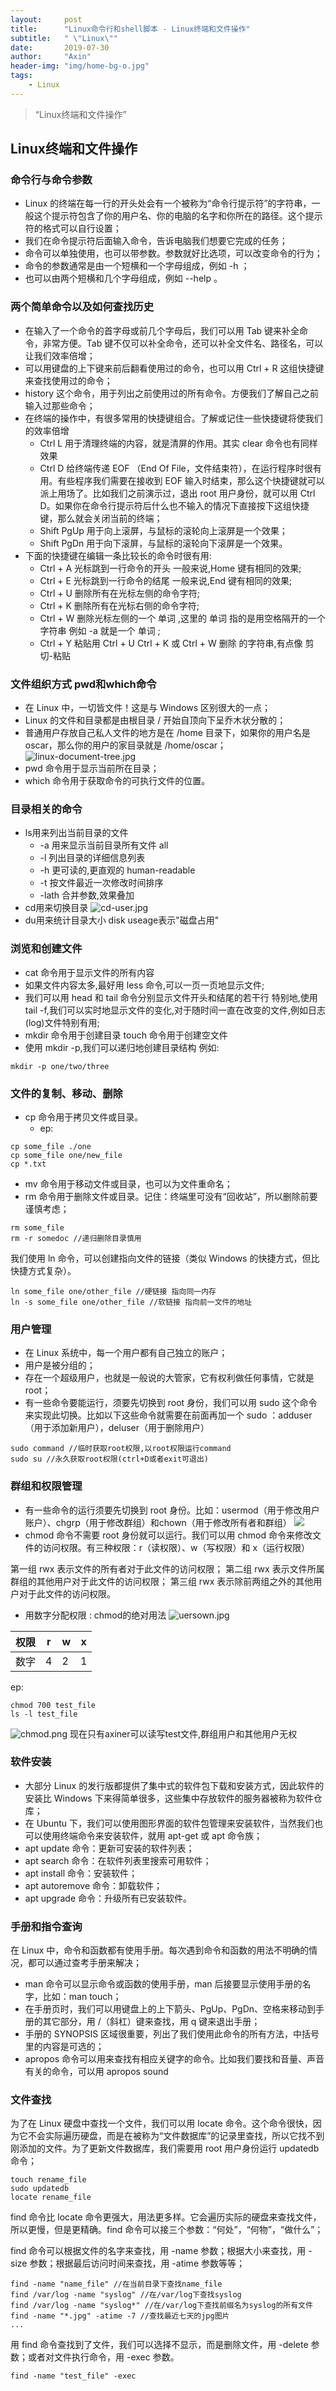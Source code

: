 ```yaml
---
layout:     post
title:      "Linux命令行和shell脚本 - Linux终端和文件操作"
subtitle:   " \"Linux\""
date:       2019-07-30
author:     "Axin"
header-img: "img/home-bg-o.jpg"
tags:
    - Linux
---
```


> “Linux终端和文件操作”

## Linux终端和文件操作

### 命令行与命令参数

- Linux 的终端在每一行的开头处会有一个被称为“命令行提示符”的字符串，一般这个提示符包含了你的用户名、你的电脑的名字和你所在的路径。这个提示符的格式可以自行设置； 
- 我们在命令提示符后面输入命令，告诉电脑我们想要它完成的任务； 
- 命令可以单独使用，也可以带参数。参数就好比选项，可以改变命令的行为； 
- 命令的参数通常是由一个短横和一个字母组成，例如 -h ；
- 也可以由两个短横和几个字母组成，例如 --help 。

### 两个简单命令以及如何查找历史

- 在输入了一个命令的首字母或前几个字母后，我们可以用 Tab 键来补全命令，非常方便。Tab 键不仅可以补全命令，还可以补全文件名、路径名，可以让我们效率倍增； 
- 可以用键盘的上下键来前后翻看使用过的命令，也可以用 Ctrl + R 这组快捷键来查找使用过的命令； 
- history 这个命令，用于列出之前使用过的所有命令。方便我们了解自己之前输入过那些命令； 
- 在终端的操作中，有很多常用的快捷键组合。了解或记住一些快捷键将使我们的效率倍增
  - Ctrl   L 用于清理终端的内容，就是清屏的作用。其实 clear 命令也有同样效果
  - Ctrl   D 给终端传递 EOF （End Of File，文件结束符），在运行程序时很有用。有些程序我们需要在接收到 EOF 输入时结束，那么这个快捷键就可以派上用场了。比如我们之前演示过，退出 root 用户身份，就可以用 Ctrl   D。如果你在命令行提示符后什么也不输入的情况下直接按下这组快捷键，那么就会关闭当前的终端；
  - Shift   PgUp 用于向上滚屏，与鼠标的滚轮向上滚屏是一个效果； 
  - Shift   PgDn 用于向下滚屏，与鼠标的滚轮向下滚屏是一个效果。
- 下面的快捷键在编辑一条比较长的命令时很有用: 
  - Ctrl + A 光标跳到一行命令的开头 一般来说,Home 键有相同的效果; 
  - Ctrl + E 光标跳到一行命令的结尾 一般来说,End 键有相同的效果; 
  - Ctrl + U 删除所有在光标左侧的命令字符; 
  - Ctrl + K 删除所有在光标右侧的命令字符; 
  - Ctrl + W 删除光标左侧的一个 单词 ,这里的 单词 指的是用空格隔开的一个字符串 例如 -a 就是一个 单词 ; 
  - Ctrl + Y 粘贴用 Ctrl + U Ctrl + K 或 Ctrl + W 删除 的字符串,有点像 剪切-粘贴

### 文件组织方式 pwd和which命令

- 在 Linux 中，一切皆文件！这是与 Windows 区别很大的一点；
- Linux 的文件和目录都是由根目录 / 开始自顶向下呈乔木状分散的；
- 普通用户存放自己私人文件的地方是在 /home 目录下，如果你的用户名是 oscar，那么你的用户的家目录就是 /home/oscar；
  ![linux-document-tree.jpg](https://i.loli.net/2019/08/04/IUcyewZAumDfShk.jpg)
- pwd 命令用于显示当前所在目录；
- which 命令用于获取命令的可执行文件的位置。

### 目录相关的命令

- ls用来列出当前目录的文件
  - -a 用来显示当前目录所有文件 all
  - -l 列出目录的详细信息列表
  - -h 更可读的,更直观的 human-readable
  - -t 按文件最近一次修改时间排序
  - -lath 合并参数,效果叠加
- cd用来切换目录
  ![cd-user.jpg](https://i.loli.net/2019/08/04/jVTArUa7p3egJd1.png)
- du用来统计目录大小 disk useage表示"磁盘占用"

### 浏览和创建文件

- cat 命令用于显示文件的所有内容 
- 如果文件内容太多,最好用 less 命令,可以一页一页地显示文件; 
- 我们可以用 head 和 tail 命令分别显示文件开头和结尾的若干行 特别地,使用 tail -f,我们可以实时地显示文件的变化,对于随时间一直在改变的文件,例如日志(log)文件特别有用; 
- mkdir 命令用于创建目录 touch 命令用于创建空文件 
- 使用 mkdir -p,我们可以递归地创建目录结构 例如: 

```
mkdir -p one/two/three
```

### 文件的复制、移动、删除

- cp 命令用于拷贝文件或目录。
  - ep:

```
cp some_file ./one
cp some_file one/new_file
cp *.txt 
```

- mv 命令用于移动文件或目录，也可以为文件重命名；
- rm 命令用于删除文件或目录。记住：终端里可没有“回收站”，所以删除前要谨慎考虑；

```
rm some_file
rm -r somedoc //递归删除目录慎用
```

我们使用 ln 命令，可以创建指向文件的链接（类似 Windows 的快捷方式，但比快捷方式复杂）。

```
ln some_file one/other_file //硬链接 指向同一内存
ln -s some_file one/other_file //软链接 指向前一文件的地址
```

### 用户管理

- 在 Linux 系统中，每一个用户都有自己独立的账户；
- 用户是被分组的；
- 存在一个超级用户，也就是一般说的大管家，它有权利做任何事情，它就是 root；
- 有一些命令要能运行，须要先切换到 root 身份，我们可以用 sudo 这个命令来实现此切换。比如以下这些命令就需要在前面再加一个 sudo ：adduser（用于添加新用户），deluser（用于删除用户）

```
sudo command //临时获取root权限,以root权限运行command
sudo su //永久获取root权限(ctrl+D或者exit可退出)
```

### 群组和权限管理

- 有一些命令的运行须要先切换到 root 身份。比如：usermod（用于修改用户账户）、chgrp（用于修改群组）和chown（用于修改所有者和群组）
	![](https://raw.githubusercontent.com/junglehunter96/imgStorage/note/img/20190804144238.jpg)
- chmod 命令不需要 root 身份就可以运行。我们可以用 chmod 命令来修改文件的访问权限。有三种权限：r（读权限）、w（写权限）和 x（运行权限）

第一组 rwx 表示文件的所有者对于此文件的访问权限；
第二组 rwx 表示文件所属群组的其他用户对于此文件的访问权限；
第三组 rwx 表示除前两组之外的其他用户对于此文件的访问权限。

- 用数字分配权限 : chmod的绝对用法
  ![uersown.jpg](https://i.loli.net/2019/08/04/qGFlV8O9stBH2Nc.png)

| 权限 | r   | w   | x   |
| ---- | --- | --- | --- |
| 数字 | 4   | 2   | 1   |

ep:

```
chmod 700 test_file 
ls -l test_file 
```

![chmod.png](https://i.loli.net/2019/08/04/8MhkCUGAgle4jxb.png)
现在只有axiner可以读写test文件,群组用户和其他用户无权

### 软件安装

- 大部分 Linux 的发行版都提供了集中式的软件包下载和安装方式，因此软件的安装比 Windows 下来得简单很多，这些集中存放软件的服务器被称为软件仓库；
- 在 Ubuntu 下，我们可以使用图形界面的软件包管理来安装软件，当然我们也可以使用终端命令来安装软件，就用 apt-get 或 apt 命令族；
- apt update 命令：更新可安装的软件列表；
- apt search 命令：在软件列表里搜索可用软件；
- apt install 命令：安装软件；
- apt autoremove 命令：卸载软件；
- apt upgrade 命令：升级所有已安装软件。

### 手册和指令查询

在 Linux 中，命令和函数都有使用手册。每次遇到命令和函数的用法不明确的情况，都可以通过查考手册来解决；

- man 命令可以显示命令或函数的使用手册，man 后接要显示使用手册的名字，比如：man touch；
- 在手册页时，我们可以用键盘上的上下箭头、PgUp、PgDn、空格来移动到手册的其它部分，用 /（斜杠）键来查找，用 q 键来退出手册；
- 手册的 SYNOPSIS 区域很重要，列出了我们使用此命令的所有方法，中括号里的内容是可选的；
- apropos 命令可以用来查找有相应关键字的命令。比如我们要找和音量、声音有关的命令，可以用 apropos sound

### 文件查找

为了在 Linux 硬盘中查找一个文件，我们可以用 locate 命令。这个命令很快，因为它不会实际遍历硬盘，而是在被称为“文件数据库”的记录里查找，所以它找不到刚添加的文件。为了更新文件数据库，我们需要用 root 用户身份运行 updatedb 命令；

```
touch rename_file
sudo updatedb
locate rename_file
```

find 命令比 locate 命令更强大，用法更多样。它会遍历实际的硬盘来查找文件，所以更慢，但是更精确。find 命令可以接三个参数：“何处”，“何物”，“做什么”；

find 命令可以根据文件的名字来查找，用 -name 参数；根据大小来查找，用 -size 参数；根据最后访问时间来查找，用 -atime 参数等等；

```
find -name "name_file" //在当前目录下查找name_file
find /var/log -name "syslog" //在/var/log下查找syslog
find /var/log -name "syslog*" //在/var/log下查找前缀名为syslog的所有文件
find -name "*.jpg" -atime -7 //查找最近七天的jpg图片
...
```

用 find 命令查找到了文件，我们可以选择不显示，而是删除文件，用 -delete 参数；或者对文件执行命令，用 -exec 参数。

```
find -name "test_file" -exec

```

